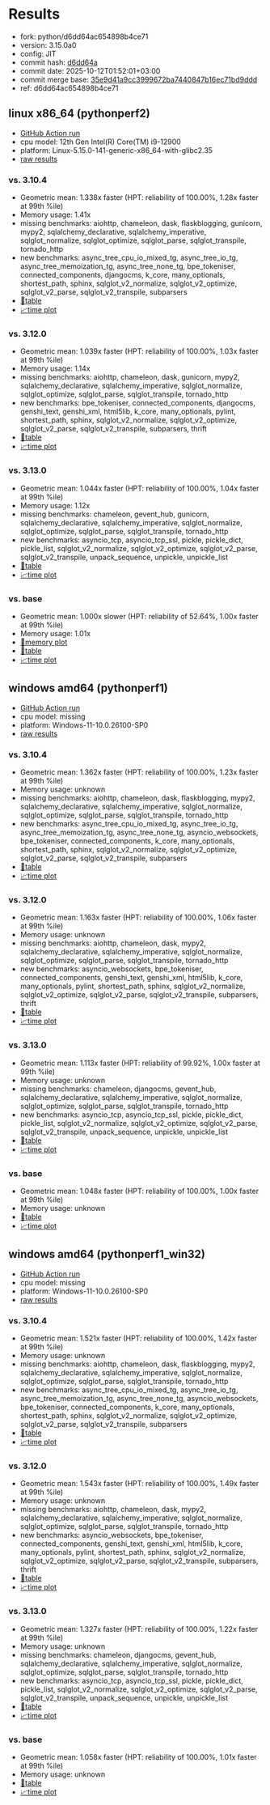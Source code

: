 # Results

- fork: python/d6dd64ac654898b4ce71
- version: 3.15.0a0
- config: JIT
- commit hash: [d6dd64a](https://github.com/python/cpython/commit/d6dd64a)
- commit date: 2025-10-12T01:52:01+03:00
- commit merge base: [35e9d41a9cc3999672ba7440847b16ec71bd9ddd](https://github.com/python/cpython/commit/35e9d41a9cc3999672ba7440847b16ec71bd9ddd)
- ref: d6dd64ac654898b4ce71

## linux x86_64 (pythonperf2)

- [GitHub Action run](https://github.com/faster-cpython/benchmarking/actions/runs/18436369837)
- cpu model: 12th Gen Intel(R) Core(TM) i9-12900
- platform: Linux-5.15.0-141-generic-x86_64-with-glibc2.35
- [raw results](bm-20251012-pythonperf2-x86_64-python-d6dd64ac654898b4ce71-3.15.0a0-d6dd64a.json)

### vs. 3.10.4

- Geometric mean: 1.338x faster (HPT: reliability of 100.00%, 1.28x faster at 99th %ile)
- Memory usage: 1.41x
- missing benchmarks: aiohttp, chameleon, dask, flaskblogging, gunicorn, mypy2, sqlalchemy_declarative, sqlalchemy_imperative, sqlglot_normalize, sqlglot_optimize, sqlglot_parse, sqlglot_transpile, tornado_http
- new benchmarks: async_tree_cpu_io_mixed_tg, async_tree_io_tg, async_tree_memoization_tg, async_tree_none_tg, bpe_tokeniser, connected_components, djangocms, k_core, many_optionals, shortest_path, sphinx, sqlglot_v2_normalize, sqlglot_v2_optimize, sqlglot_v2_parse, sqlglot_v2_transpile, subparsers
- [📄table](bm-20251012-pythonperf2-x86_64-python-d6dd64ac654898b4ce71-3.15.0a0-d6dd64a-vs-3.10.4.md)
- [📈time plot](bm-20251012-pythonperf2-x86_64-python-d6dd64ac654898b4ce71-3.15.0a0-d6dd64a-vs-3.10.4.svg)

### vs. 3.12.0

- Geometric mean: 1.039x faster (HPT: reliability of 100.00%, 1.03x faster at 99th %ile)
- Memory usage: 1.14x
- missing benchmarks: aiohttp, chameleon, dask, gunicorn, mypy2, sqlalchemy_declarative, sqlalchemy_imperative, sqlglot_normalize, sqlglot_optimize, sqlglot_parse, sqlglot_transpile, tornado_http
- new benchmarks: bpe_tokeniser, connected_components, djangocms, genshi_text, genshi_xml, html5lib, k_core, many_optionals, pylint, shortest_path, sphinx, sqlglot_v2_normalize, sqlglot_v2_optimize, sqlglot_v2_parse, sqlglot_v2_transpile, subparsers, thrift
- [📄table](bm-20251012-pythonperf2-x86_64-python-d6dd64ac654898b4ce71-3.15.0a0-d6dd64a-vs-3.12.0.md)
- [📈time plot](bm-20251012-pythonperf2-x86_64-python-d6dd64ac654898b4ce71-3.15.0a0-d6dd64a-vs-3.12.0.svg)

### vs. 3.13.0

- Geometric mean: 1.044x faster (HPT: reliability of 100.00%, 1.04x faster at 99th %ile)
- Memory usage: 1.12x
- missing benchmarks: chameleon, gevent_hub, gunicorn, sqlalchemy_declarative, sqlalchemy_imperative, sqlglot_normalize, sqlglot_optimize, sqlglot_parse, sqlglot_transpile, tornado_http
- new benchmarks: asyncio_tcp, asyncio_tcp_ssl, pickle, pickle_dict, pickle_list, sqlglot_v2_normalize, sqlglot_v2_optimize, sqlglot_v2_parse, sqlglot_v2_transpile, unpack_sequence, unpickle, unpickle_list
- [📄table](bm-20251012-pythonperf2-x86_64-python-d6dd64ac654898b4ce71-3.15.0a0-d6dd64a-vs-3.13.0.md)
- [📈time plot](bm-20251012-pythonperf2-x86_64-python-d6dd64ac654898b4ce71-3.15.0a0-d6dd64a-vs-3.13.0.svg)

### vs. base

- Geometric mean: 1.000x slower (HPT: reliability of 52.64%, 1.00x faster at 99th %ile)
- Memory usage: 1.01x
- [🧠memory plot](bm-20251012-pythonperf2-x86_64-python-d6dd64ac654898b4ce71-3.15.0a0-d6dd64a-vs-base-mem.svg)
- [📄table](bm-20251012-pythonperf2-x86_64-python-d6dd64ac654898b4ce71-3.15.0a0-d6dd64a-vs-base.md)
- [📈time plot](bm-20251012-pythonperf2-x86_64-python-d6dd64ac654898b4ce71-3.15.0a0-d6dd64a-vs-base.svg)

## windows amd64 (pythonperf1)

- [GitHub Action run](https://github.com/faster-cpython/benchmarking/actions/runs/18436369837)
- cpu model: missing
- platform: Windows-11-10.0.26100-SP0
- [raw results](bm-20251012-pythonperf1-amd64-python-d6dd64ac654898b4ce71-3.15.0a0-d6dd64a.json)

### vs. 3.10.4

- Geometric mean: 1.362x faster (HPT: reliability of 100.00%, 1.23x faster at 99th %ile)
- Memory usage: unknown
- missing benchmarks: aiohttp, chameleon, dask, flaskblogging, mypy2, sqlalchemy_declarative, sqlalchemy_imperative, sqlglot_normalize, sqlglot_optimize, sqlglot_parse, sqlglot_transpile, tornado_http
- new benchmarks: async_tree_cpu_io_mixed_tg, async_tree_io_tg, async_tree_memoization_tg, async_tree_none_tg, asyncio_websockets, bpe_tokeniser, connected_components, k_core, many_optionals, shortest_path, sphinx, sqlglot_v2_normalize, sqlglot_v2_optimize, sqlglot_v2_parse, sqlglot_v2_transpile, subparsers
- [📄table](bm-20251012-pythonperf1-amd64-python-d6dd64ac654898b4ce71-3.15.0a0-d6dd64a-vs-3.10.4.md)
- [📈time plot](bm-20251012-pythonperf1-amd64-python-d6dd64ac654898b4ce71-3.15.0a0-d6dd64a-vs-3.10.4.svg)

### vs. 3.12.0

- Geometric mean: 1.163x faster (HPT: reliability of 100.00%, 1.06x faster at 99th %ile)
- Memory usage: unknown
- missing benchmarks: aiohttp, chameleon, dask, mypy2, sqlalchemy_declarative, sqlalchemy_imperative, sqlglot_normalize, sqlglot_optimize, sqlglot_parse, sqlglot_transpile, tornado_http
- new benchmarks: asyncio_websockets, bpe_tokeniser, connected_components, genshi_text, genshi_xml, html5lib, k_core, many_optionals, pylint, shortest_path, sphinx, sqlglot_v2_normalize, sqlglot_v2_optimize, sqlglot_v2_parse, sqlglot_v2_transpile, subparsers, thrift
- [📄table](bm-20251012-pythonperf1-amd64-python-d6dd64ac654898b4ce71-3.15.0a0-d6dd64a-vs-3.12.0.md)
- [📈time plot](bm-20251012-pythonperf1-amd64-python-d6dd64ac654898b4ce71-3.15.0a0-d6dd64a-vs-3.12.0.svg)

### vs. 3.13.0

- Geometric mean: 1.113x faster (HPT: reliability of 99.92%, 1.00x faster at 99th %ile)
- Memory usage: unknown
- missing benchmarks: chameleon, djangocms, gevent_hub, sqlalchemy_declarative, sqlalchemy_imperative, sqlglot_normalize, sqlglot_optimize, sqlglot_parse, sqlglot_transpile, tornado_http
- new benchmarks: asyncio_tcp, asyncio_tcp_ssl, pickle, pickle_dict, pickle_list, sqlglot_v2_normalize, sqlglot_v2_optimize, sqlglot_v2_parse, sqlglot_v2_transpile, unpack_sequence, unpickle, unpickle_list
- [📄table](bm-20251012-pythonperf1-amd64-python-d6dd64ac654898b4ce71-3.15.0a0-d6dd64a-vs-3.13.0.md)
- [📈time plot](bm-20251012-pythonperf1-amd64-python-d6dd64ac654898b4ce71-3.15.0a0-d6dd64a-vs-3.13.0.svg)

### vs. base

- Geometric mean: 1.048x faster (HPT: reliability of 100.00%, 1.00x faster at 99th %ile)
- Memory usage: unknown
- [📄table](bm-20251012-pythonperf1-amd64-python-d6dd64ac654898b4ce71-3.15.0a0-d6dd64a-vs-base.md)
- [📈time plot](bm-20251012-pythonperf1-amd64-python-d6dd64ac654898b4ce71-3.15.0a0-d6dd64a-vs-base.svg)

## windows amd64 (pythonperf1_win32)

- [GitHub Action run](https://github.com/faster-cpython/benchmarking/actions/runs/18436369837)
- cpu model: missing
- platform: Windows-11-10.0.26100-SP0
- [raw results](bm-20251012-pythonperf1_win32-amd64-python-d6dd64ac654898b4ce71-3.15.0a0-d6dd64a.json)

### vs. 3.10.4

- Geometric mean: 1.521x faster (HPT: reliability of 100.00%, 1.42x faster at 99th %ile)
- Memory usage: unknown
- missing benchmarks: aiohttp, chameleon, dask, flaskblogging, mypy2, sqlalchemy_declarative, sqlalchemy_imperative, sqlglot_normalize, sqlglot_optimize, sqlglot_parse, sqlglot_transpile, tornado_http
- new benchmarks: async_tree_cpu_io_mixed_tg, async_tree_io_tg, async_tree_memoization_tg, async_tree_none_tg, asyncio_websockets, bpe_tokeniser, connected_components, k_core, many_optionals, shortest_path, sphinx, sqlglot_v2_normalize, sqlglot_v2_optimize, sqlglot_v2_parse, sqlglot_v2_transpile, subparsers
- [📄table](bm-20251012-pythonperf1_win32-amd64-python-d6dd64ac654898b4ce71-3.15.0a0-d6dd64a-vs-3.10.4.md)
- [📈time plot](bm-20251012-pythonperf1_win32-amd64-python-d6dd64ac654898b4ce71-3.15.0a0-d6dd64a-vs-3.10.4.svg)

### vs. 3.12.0

- Geometric mean: 1.543x faster (HPT: reliability of 100.00%, 1.49x faster at 99th %ile)
- Memory usage: unknown
- missing benchmarks: aiohttp, chameleon, dask, mypy2, sqlalchemy_declarative, sqlalchemy_imperative, sqlglot_normalize, sqlglot_optimize, sqlglot_parse, sqlglot_transpile, tornado_http
- new benchmarks: asyncio_websockets, bpe_tokeniser, connected_components, genshi_text, genshi_xml, html5lib, k_core, many_optionals, pylint, shortest_path, sphinx, sqlglot_v2_normalize, sqlglot_v2_optimize, sqlglot_v2_parse, sqlglot_v2_transpile, subparsers, thrift
- [📄table](bm-20251012-pythonperf1_win32-amd64-python-d6dd64ac654898b4ce71-3.15.0a0-d6dd64a-vs-3.12.0.md)
- [📈time plot](bm-20251012-pythonperf1_win32-amd64-python-d6dd64ac654898b4ce71-3.15.0a0-d6dd64a-vs-3.12.0.svg)

### vs. 3.13.0

- Geometric mean: 1.327x faster (HPT: reliability of 100.00%, 1.22x faster at 99th %ile)
- Memory usage: unknown
- missing benchmarks: chameleon, djangocms, gevent_hub, sqlalchemy_declarative, sqlalchemy_imperative, sqlglot_normalize, sqlglot_optimize, sqlglot_parse, sqlglot_transpile, tornado_http
- new benchmarks: asyncio_tcp, asyncio_tcp_ssl, pickle, pickle_dict, pickle_list, sqlglot_v2_normalize, sqlglot_v2_optimize, sqlglot_v2_parse, sqlglot_v2_transpile, unpack_sequence, unpickle, unpickle_list
- [📄table](bm-20251012-pythonperf1_win32-amd64-python-d6dd64ac654898b4ce71-3.15.0a0-d6dd64a-vs-3.13.0.md)
- [📈time plot](bm-20251012-pythonperf1_win32-amd64-python-d6dd64ac654898b4ce71-3.15.0a0-d6dd64a-vs-3.13.0.svg)

### vs. base

- Geometric mean: 1.058x faster (HPT: reliability of 100.00%, 1.01x faster at 99th %ile)
- Memory usage: unknown
- [📄table](bm-20251012-pythonperf1_win32-amd64-python-d6dd64ac654898b4ce71-3.15.0a0-d6dd64a-vs-base.md)
- [📈time plot](bm-20251012-pythonperf1_win32-amd64-python-d6dd64ac654898b4ce71-3.15.0a0-d6dd64a-vs-base.svg)

